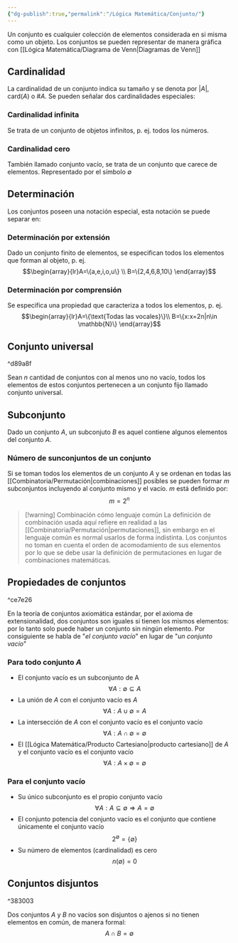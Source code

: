 ```yaml
---
{"dg-publish":true,"permalink":"/Lógica Matemática/Conjunto/"}
---
```


Un conjunto es cualquier colección de elementos considerada en si misma como un objeto.
Los conjuntos se pueden representar de manera gráfica con [[Lógica Matemática/Diagrama de Venn\|Diagramas de Venn]]

## Cardinalidad
La cardinalidad de un conjunto indica su tamaño y se denota por $|A|$, $\text{card}(A)$ o $\#A$. Se pueden señalar dos cardinalidades especiales:

### Cardinalidad infinita
Se trata de un conjunto de objetos infinitos, p. ej. todos los números.

### Cardinalidad cero
También llamado conjunto vacío, se trata de un conjunto que carece de elementos. Representado por el símbolo $\emptyset$

## Determinación
Los conjuntos poseen una notación especial, esta notación se puede separar en:

### Determinación por extensión
Dado un conjunto finito de elementos, se especifican todos los elementos que forman al objeto, p. ej. 
$$\begin{array}{lr}A=\{a,e,i,o,u\} \\ B=\{2,4,6,8,10\} \end{array}$$

### Determinación por comprensión
Se especifica una propiedad que caracteriza a todos los elementos, p. ej. 
$$\begin{array}{lr}A=\{\text{Todas las vocales}\}\\ B=\{x:x=2n|n\in \mathbb{N}\} \end{array}$$
## Conjunto universal

^d89a8f

Sean $n$ cantidad de conjuntos con al menos uno no vacío, todos los elementos de estos conjuntos pertenecen a un conjunto fijo llamado conjunto universal.
## Subconjunto
Dado un conjunto $A$, un subconjuto $B$ es aquel contiene algunos elementos del conjunto $A$.
### Número de sunconjuntos de un conjunto
Si se toman todos los elementos de un conjunto $A$ y se ordenan en todas las [[Combinatoria/Permutación\|combinaciones]] posibles se pueden formar $m$ subconjuntos incluyendo al conjunto mismo y el vacío. $m$ está definido por: 
$$m=2^n$$

>[!warning] Combinación cómo lenguaje común
>La definición de combinación usada aquí refiere en realidad a las [[Combinatoria/Permutación\|permutaciones]], sin embargo en el lenguaje común es normal usarlos de forma indistinta. Los conjuntos no toman en cuenta el orden de acomodamiento de sus elementos por lo que se debe usar la definición de permutaciones en lugar de combinaciones matemáticas.


## Propiedades de conjuntos

^ce7e26

En la teoría de conjuntos axiomática estándar, por el axioma de extensionalidad, dos conjuntos son iguales si tienen los mismos elementos: por lo tanto solo puede haber un conjunto sin ningún elemento. Por consiguiente se habla de "*el conjunto vacío*" en lugar de "*un conjunto vacío*"
### Para todo conjunto $A$
- El conjunto vacío es un subconjunto de A
$$\forall A:\emptyset\subseteq A$$
- La unión de $A$ con el conjunto vacío es $A$ 
$$\forall A:A\cup\emptyset =A$$
- La intersección de $A$ con el conjunto vacío es el conjunto vacío
$$\forall A:A\cap\emptyset =\emptyset$$
- El [[Lógica Matemática/Producto Cartesiano\|producto cartesiano]] de $A$ y el conjunto vacío es el conjunto vacío
$$\forall A:A\times \emptyset =\emptyset$$
### Para el conjunto vacío
- Su único subconjunto es el propio conjunto vacío 
$$\forall A:A\subseteq\emptyset\Rightarrow A=\emptyset$$
- El conjunto potencia del conjunto vacío es el conjunto que contiene únicamente el conjunto vacío
$$2^{\emptyset}=\{\emptyset\}$$
- Su número de elementos (cardinalidad) es cero
$$n(\emptyset)=0$$
## Conjuntos disjuntos

^383003

Dos conjuntos $A$ y $B$ no vacíos son disjuntos o ajenos si no tienen elementos en común, de manera formal: 
$$A\cap B=\emptyset$$